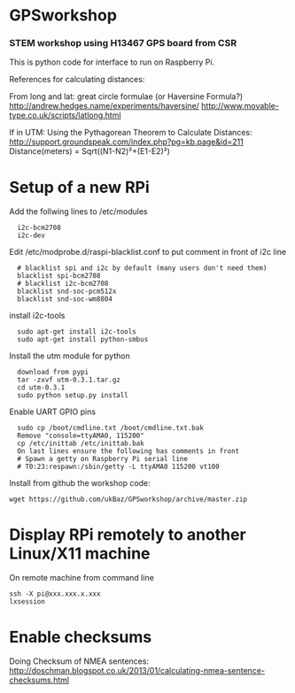 # GPSworkshop

### STEM workshop using H13467 GPS board from CSR

This is python code for interface to run on Raspberry Pi.


References for calculating distances:

From long and lat:
great circle formulae (or Haversine Formula?)
http://andrew.hedges.name/experiments/haversine/
http://www.movable-type.co.uk/scripts/latlong.html

If in UTM:
Using the Pythagorean Theorem to Calculate Distances:
http://support.groundspeak.com/index.php?pg=kb.page&id=211
Distance(meters) = Sqrt((N1-N2)²+(E1-E2)²)

# Setup of a new RPi
Add the follwing lines to /etc/modules
```
  i2c-bcm2708
  i2c-dev
```

Edit /etc/modprobe.d/raspi-blacklist.conf to put comment in front of i2c line
```
  # blacklist spi and i2c by default (many users don't need them)
  blacklist spi-bcm2708
  # blacklist i2c-bcm2708
  blacklist snd-soc-pcm512x
  blacklist snd-soc-wm8804
```
install i2c-tools
```
  sudo apt-get install i2c-tools
  sudo apt-get install python-smbus
```
Install the utm module for python
```
  download from pypi
  tar -zxvf utm-0.3.1.tar.gz
  cd utm-0.3.1
  sudo python setup.py install
```

Enable UART GPIO pins
```
  sudo cp /boot/cmdline.txt /boot/cmdline.txt.bak
  Remove "console=ttyAMA0, 115200"
  cp /etc/inittab /etc/inittab.bak
  On last lines ensure the following has comments in front
  # Spawn a getty on Raspberry Pi serial line
  # T0:23:respawn:/sbin/getty -L ttyAMA0 115200 vt100
```

Install from github the workshop code:
```
wget https://github.com/ukBaz/GPSworkshop/archive/master.zip
```

# Display RPi remotely to another Linux/X11 machine
On remote machine from command line
```
ssh -X pi@xxx.xxx.x.xxx
lxsession
```
# Enable checksums
Doing Checksum of NMEA sentences:
http://doschman.blogspot.co.uk/2013/01/calculating-nmea-sentence-checksums.html